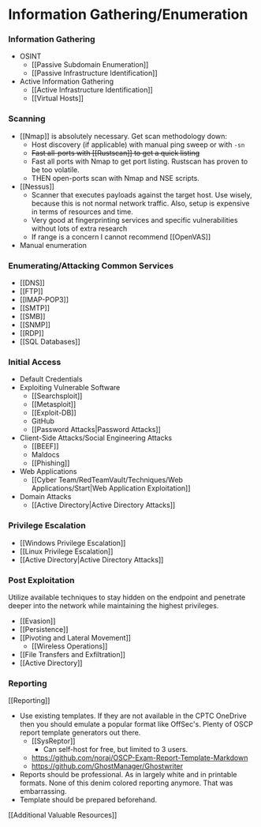 # Information Gathering/Enumeration
### Information Gathering
- OSINT
	- [[Passive Subdomain Enumeration]]
	- [[Passive Infrastructure Identification]]
- Active Information Gathering
	- [[Active Infrastructure Identification]]
	- [[Virtual Hosts]]

### Scanning
- [[Nmap]] is absolutely necessary. Get scan methodology down: 
	- Host discovery (if applicable) with manual ping sweep or with `-sn`
	- ~~Fast all-ports with [[Rustscan]] to get a quick listing~~
	- Fast all ports with Nmap to get port listing. Rustscan has proven to be too volatile. 
	- THEN open-ports scan with Nmap and NSE scripts. 
- [[Nessus]] 
	- Scanner that executes payloads against the target host. Use wisely, because this is not normal network traffic. Also, setup is expensive in terms of resources and time. 
	- Very good at fingerprinting services and specific vulnerabilities without lots of extra research
	- If range is a concern I cannot recommend [[OpenVAS]]
- Manual enumeration

### Enumerating/Attacking Common Services
- [[DNS]]
- [[FTP]]
- [[IMAP-POP3]]
- [[SMTP]]
- [[SMB]]
- [[SNMP]]
- [[RDP]]
- [[SQL Databases]]

### Initial Access
- Default Credentials
- Exploiting Vulnerable Software
	- [[Searchsploit]]
	- [[Metasploit]]
	- [[Exploit-DB]]
	- GitHub
	- [[Password Attacks|Password Attacks]]
- Client-Side Attacks/Social Engineering Attacks
	- [[BEEF]]
	- Maldocs
	- [[Phishing]]
- Web Applications
	- [[Cyber Team/RedTeamVault/Techniques/Web Applications/Start|Web Application Exploitation]]
- Domain Attacks
	- [[Active Directory|Active Directory Attacks]]
### Privilege Escalation
- [[Windows Privilege Escalation]]
- [[Linux Privilege Escalation]]
- [[Active Directory|Active Directory Attacks]]

### Post Exploitation
Utilize available techniques to stay hidden on the endpoint and penetrate deeper into the network while maintaining the highest privileges. 
- [[Evasion]]
- [[Persistence]]
- [[Pivoting and Lateral Movement]]
	- [[Wireless Operations]]
- [[File Transfers and Exfiltration]]
- [[Active Directory]]

### Reporting
[[Reporting]]
- Use existing templates. If they are not available in the CPTC OneDrive then you should emulate a popular format like OffSec's. Plenty of OSCP report template generators out there. 
	- [[SysReptor]]
		- Can self-host for free, but limited to 3 users.
	- https://github.com/noraj/OSCP-Exam-Report-Template-Markdown
	- https://github.com/GhostManager/Ghostwriter
- Reports should be professional. As in largely white and in printable formats. None of this denim colored reporting anymore. That was embarrassing. 
- Template should be prepared beforehand. 

[[Additional Valuable Resources]]
